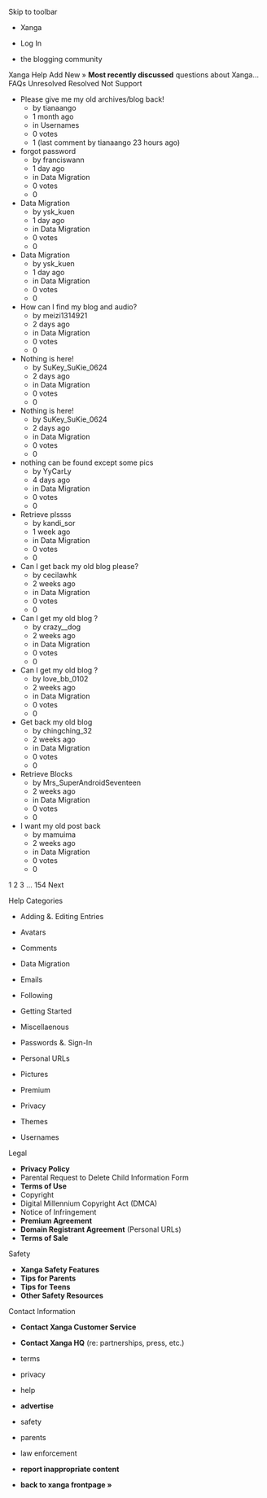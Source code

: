 Skip to toolbar

*   Xanga

*   Log In

*   the blogging community

Xanga Help Add New » **Most recently discussed** questions about Xanga… FAQs Unresolved Resolved Not Support

*   Please give me my old archives/blog back!
    *   by tianaango
    *   1 month ago
    *   in Usernames
    *   0 votes
    *   1 (last comment by tianaango 23 hours ago)
*   forgot password
    *   by franciswann
    *   1 day ago
    *   in Data Migration
    *   0 votes
    *   0
*   Data Migration
    *   by ysk\_kuen
    *   1 day ago
    *   in Data Migration
    *   0 votes
    *   0
*   Data Migration
    *   by ysk\_kuen
    *   1 day ago
    *   in Data Migration
    *   0 votes
    *   0
*   How can I find my blog and audio?
    *   by meizi1314921
    *   2 days ago
    *   in Data Migration
    *   0 votes
    *   0
*   Nothing is here!
    *   by SuKey\_SuKie\_0624
    *   2 days ago
    *   in Data Migration
    *   0 votes
    *   0
*   Nothing is here!
    *   by SuKey\_SuKie\_0624
    *   2 days ago
    *   in Data Migration
    *   0 votes
    *   0
*   nothing can be found except some pics
    *   by YyCarLy
    *   4 days ago
    *   in Data Migration
    *   0 votes
    *   0
*   Retrieve plssss
    *   by kandi\_sor
    *   1 week ago
    *   in Data Migration
    *   0 votes
    *   0
*   Can I get back my old blog please?
    *   by cecilawhk
    *   2 weeks ago
    *   in Data Migration
    *   0 votes
    *   0
*   Can I get my old blog ?
    *   by crazy\_\_dog
    *   2 weeks ago
    *   in Data Migration
    *   0 votes
    *   0
*   Can I get my old blog ?
    *   by love\_bb\_0102
    *   2 weeks ago
    *   in Data Migration
    *   0 votes
    *   0
*   Get back my old blog
    *   by chingching\_32
    *   2 weeks ago
    *   in Data Migration
    *   0 votes
    *   0
*   Retrieve Blocks
    *   by Mrs\_SuperAndroidSeventeen
    *   2 weeks ago
    *   in Data Migration
    *   0 votes
    *   0
*   I want my old post back
    *   by mamuima
    *   2 weeks ago
    *   in Data Migration
    *   0 votes
    *   0

1 2 3 ... 154 Next

Help Categories

*   Adding &. Editing Entries
*   Avatars
*   Comments
*   Data Migration
*   Emails
*   Following
*   Getting Started
*   Miscellaenous

*   Passwords &. Sign-In
*   Personal URLs
*   Pictures
*   Premium
*   Privacy
*   Themes
*   Usernames

Legal

*   **Privacy Policy**
*   Parental Request to Delete Child Information Form
*   **Terms of Use**
*   Copyright
*   Digital Millennium Copyright Act (DMCA)
*   Notice of Infringement
*   **Premium Agreement**
*   **Domain Registrant Agreement** (Personal URLs)
*   **Terms of Sale**

Safety

*   **Xanga Safety Features**
*   **Tips for Parents**
*   **Tips for Teens**
*   **Other Safety Resources**

Contact Information

*   **Contact Xanga Customer Service**
*   **Contact Xanga HQ** (re: partnerships, press, etc.)

*   terms
*   privacy
*   help
*   **advertise**

*   safety
*   parents
*   law enforcement
*   **report inappropriate content**

*   **back to xanga frontpage »**